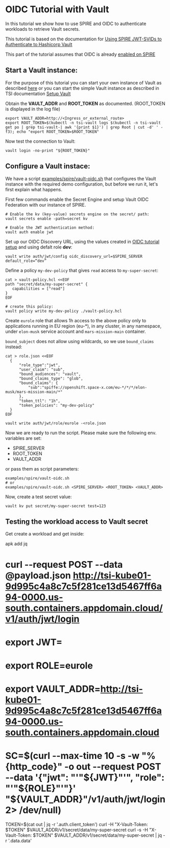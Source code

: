 # OIDC Tutorial with Vault
In this tutorial we show how to use SPIRE and OIDC to authenticate workloads to
retrieve Vault secrets.

This tutorial is based on the documentation for [Using SPIRE JWT-SVIDs to Authenticate
to Hashicorp Vault](https://spiffe.io/docs/latest/keyless/vault/readme/)

This part of the tutorial assumes that OIDC is already [enabled on SPIRE](./spire-oidc-tutorial.md)

## Start a Vault instance:
For the purpose of this tutorial you can start your own instance of Vault
as described [here](https://spiffe.io/docs/latest/keyless/vault/readme/#create-the-config-file-and-run-the-vault-server)
or you can start the simple Vault instance as described in TSI documentation
[Setup Vault](../README.md#setup-vault)

Obtain the **VAULT_ADDR** and **ROOT_TOKEN** as documented. (ROOT_TOKEN is displayed
in the log file)

```console
export VAULT_ADDR=http://<Ingress_or_external_route>
export ROOT_TOKEN=$(kubectl -n tsi-vault logs $(kubectl -n tsi-vault get po | grep tsi-vault-| awk '{print $1}') | grep Root | cut -d' ' -f3); echo "export ROOT_TOKEN=$ROOT_TOKEN"
```

Now test the connection to Vault:
```console
vault login -no-print "${ROOT_TOKEN}"
```

## Configure a Vault instace:
We have a script [examples/spire/vault-oidc.sh](examples/spire/vault-oidc.sh) that configures the Vault instance with the required demo configuration, but before we run it, let's first explain what happens.

First few commands enable the Secret Engine and setup Vault OIDC Federation with
our instance of SPIRE.

```
# Enable the kv (key-value) secrets engine on the secret/ path:
vault secrets enable -path=secret kv

# Enable the JWT authentication method:
vault auth enable jwt
```

Set up our OIDC Discovery URL, using the values created in [OIDC tutorial setup](./spire-oidc-tutorial.md)
and using defalt role **dev**:
```
vault write auth/jwt/config oidc_discovery_url=$SPIRE_SERVER default_role=“dev”
```

Define a policy `my-dev-policy` that gives `read` access to `my-super-secret`:
```console
cat > vault-policy.hcl <<EOF
path "secret/data/my-super-secret" {
   capabilities = ["read"]
}
EOF

# create this policy:
vault policy write my-dev-policy ./vault-policy.hcl
```
Create `eurole` role that allows 1h access to the above policy only to applications
running in EU region (eu-*), in any cluster, in any namespace, under `elon-musk`
service account and `mars-mission-main` container.

`bound_subject` does not allow using wildcards, so we use `bound_claims` instead:
```console
cat > role.json <<EOF
  {
      "role_type":"jwt",
      "user_claim": "sub",
      "bound_audiences": "vault",
      "bound_claims_type": "glob",
      "bound_claims": {
          "sub":"spiffe://openshift.space-x.com/eu-*/*/*/elon-musk/mars-mission-main/*"
      },
      "token_ttl": "1h",
      "token_policies": "my-dev-policy"
  }
EOF

vault write auth/jwt/role/eurole -<role.json
```
Now we are ready to run the script.
Please make sure the following env. variables are set:
* SPIRE_SERVER
* ROOT_TOKEN
* VAULT_ADDR

or pass them as script parameters:

```console
examples/spire/vault-oidc.sh
# or
examples/spire/vault-oidc.sh <SPIRE_SERVER> <ROOT_TOKEN> <VAULT_ADDR>

```

Now, create a test secret value:
```console
vault kv put secret/my-super-secret test=123
```

## Testing the workload access to Vault secret
Get create a workload and get inside:


apk add jq
# curl --request POST --data @payload.json http://tsi-kube01-9d995c4a8c7c5f281ce13d5467ff6a94-0000.us-south.containers.appdomain.cloud/v1/auth/jwt/login
# export JWT=
# export ROLE=eurole
# export VAULT_ADDR=http://tsi-kube01-9d995c4a8c7c5f281ce13d5467ff6a94-0000.us-south.containers.appdomain.cloud
# SC=$(curl --max-time 10 -s -w "%{http_code}" -o out --request POST --data '{"jwt": "'"${JWT}"'", "role": "'"${ROLE}"'"}' "${VAULT_ADDR}"/v1/auth/jwt/login 2> /dev/null)

TOKEN=$(cat out | jq -r '.auth.client_token')
curl -H "X-Vault-Token: $TOKEN" $VAULT_ADDR/v1/secret/data/my-super-secret
curl -s -H "X-Vault-Token: $TOKEN" $VAULT_ADDR/v1/secret/data/my-super-secret | jq
-r '.data.data'
